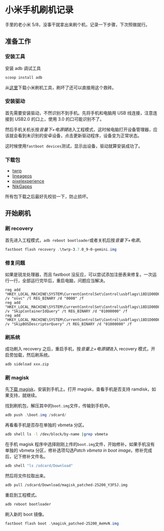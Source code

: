 # 小米手机刷机记录

手里的老小米 5/8，没事干就拿出来刷个机，记录一下步骤，下次照做就行。

## 准备工作

### 安装工具

安装 adb 调试工具

```sh
scoop install adb
```

从[这里](https://xiaomirom.com/download-xiaomi-flash-tool-miflash/)下载小米刷机工具，刷坏了还可以直接用这个救砖。

### 安装驱动

首先需要安装驱动，不然识别不到手机。先将手机和电脑用 USB 线连接，注意连接到 USB2.0 的口上，使用 3.0 的口可能识别不了。

然后手机关机长按*音量下+电源键*进入工程模式，这时候电脑打开设备管理器，应该就会看到未识别的安卓设备，点击更新驱动程序，设备变为正常状态。

这时候使用`fastboot devices`测试，显示出设备，驱动就算安装成功了。

### 下载包

- [twrp](https://dl.twrp.me)
- [lineageos](https://download.lineageos.org/)
- [pixelexperience](https://download.pixelexperience.org/devices)
- [NikGapps](https://nikgapps.com)

所有包下载之后最好先校验一下，防止损坏。

## 开始刷机

### 刷 recovery

首先进入工程模式，`adb reboot bootloader`或者关机后按*音量下+电源*。

```powershell
fastboot flash recovery .\twrp-3.7.0_9-0-gemini.img
```

### 修复问题

如果是锐龙处理器，而且 fastboot 没反应，可以尝试添加注册表来修复。一次运行一行，全部运行完毕后，重启电脑，问题应当解决。

```reg
reg add "HKEY_LOCAL_MACHINE\SYSTEM\CurrentControlSet\Control\usbflags\18D1D00D0100" /v "osvc" /t REG_BINARY /d "0000" /f
reg add "HKEY_LOCAL_MACHINE\SYSTEM\CurrentControlSet\Control\usbflags\18D1D00D0100" /v "SkipContainerIdQuery" /t REG_BINARY /d "01000000" /f
reg add "HKEY_LOCAL_MACHINE\SYSTEM\CurrentControlSet\Control\usbflags\18D1D00D0100" /v "SkipBOSDescriptorQuery" /t REG_BINARY /d "01000000" /f
```

### 刷系统

成功刷入 recovery 之后，重启手机，按*音量上+电源键*进入 recovery 模式，开启旁加载，然后刷系统。

```sh
adb sideload xxx.zip
```

### 刷 magisk

先[下载 magisk](https://github.com/topjohnwu/Magisk/releases)，安装到手机上。打开 magisk，查看手机是否支持 ramdisk，如果支持，就继续。

找到刷机包，解压其中的`boot.img`文件，传输到手机中。

```powershell
adb push .\boot.img /sdcard/
```

再看看手机是否存在单独的 vbmeta 分区。

```sh
adb shell ls -l /dev/block/by-name |grep vbmeta
```

在手机 magisk 程序中选择刚刚上传的`boot.img`文件，开始修补。如果手机没有单独的 vbmeta 分区，修补选项勾选*Patch vbmeta in boot image*。修补完成后，记下修补文件名。

```sh
adb shell "ls /sdcard/Download"
```

然后将文件拉取出来。

```sh
adb pull /sdcard/Download/magisk_patched-25200_Y3F5J.img
```

重启到工程模式。

```sh
adb reboot bootloader
```

刷入新的 boot 镜像。

```powershell
fastboot flash boot .\magisk_patched-25200_AeHvN.img
```
